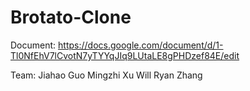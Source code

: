 # Brotato-Clone

Document:
https://docs.google.com/document/d/1-Tl0NfEhV7lCvotN7yTYYqJIq9LUtaLE8gPHDzef84E/edit

Team:
Jiahao Guo
Mingzhi Xu Will
Ryan Zhang
